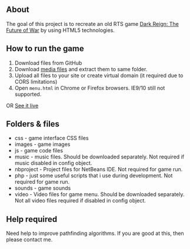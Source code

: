 ## About

The goal of this project is to recreate an old RTS game [Dark Reign: The Future of War](http://en.wikipedia.org/wiki/Dark_Reign:_The_Future_of_War) by using HTML5 technologies.

## How to run the game

1. Download files from GitHub
2. Download [media files](http://qmegas.info/dark-reign-html5/media.rar) and extract them to same folder.
3. Upload all files to your site or create virtual domain (it required due to CORS limitations)
4. Open `menu.html` in Chrome or Firefox browsers. IE9/10 still not supported.

OR [See it live](http://qmegas.info/dark-reign-html5/)

## Folders & files

* css - game interface CSS files
* images - game images
* js - game code files
* music - music files. Should be downloaded separately. Not required if music disabled in config object.
* nbproject - Project files for NetBeans IDE. Not required for game run.
* php - just some useful scripts that i use during development. Not required for game run.
* sounds - game sounds
* video - Video files for game menu. Should be downloaded separately. Not all video files required if disabled in config object.

## Help required
Need help to improve pathfinding algorithms. If you are good at this, then please contact me.
